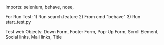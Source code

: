 Imports:
    selenium,
    behave, 
    nose,
    
For Run Test:
    1) Run search.feature
    2) From cmd "behave"
    3) Run start_test.py
    


Test web Objects:
    Down Form,
    Footer Form,
    Pop-Up Form,
    Scroll Element,
    Social links,
    Mail links,
    Title
     